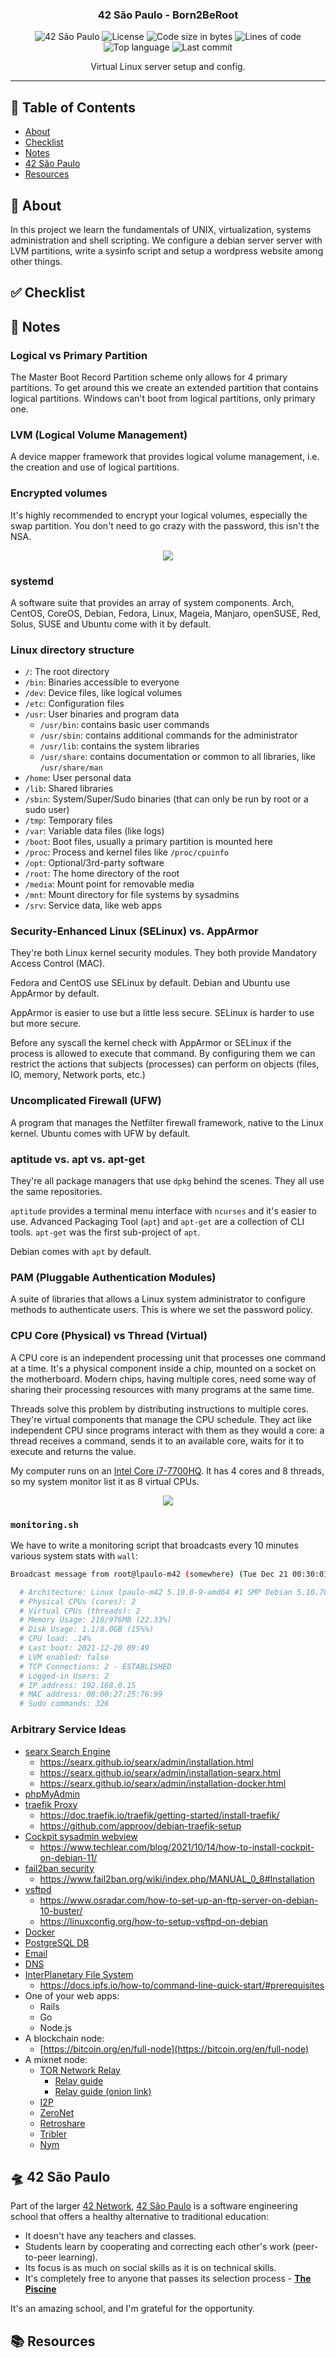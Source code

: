<h3 align="center">42 São Paulo - Born2BeRoot</h3>

<div align="center">

![42 São Paulo](https://img.shields.io/badge/42-SP-1E2952)
![License](https://img.shields.io/github/license/librity/ft_born2beroot?color=yellow)
![Code size in bytes](https://img.shields.io/github/languages/code-size/librity/ft_born2beroot?color=blue)
![Lines of code](https://img.shields.io/tokei/lines/github/librity/ft_born2beroot?color=blueviolet)
![Top language](https://img.shields.io/github/languages/top/librity/ft_born2beroot?color=ff69b4)
![Last commit](https://img.shields.io/github/last-commit/librity/ft_born2beroot?color=orange)

</div>

<p align="center"> Virtual Linux server setup and config.
  <br>
</p>

---

## 📜 Table of Contents

- [About](#about)
- [Checklist](#checklist)
- [Notes](#notes)
- [42 São Paulo](#ft_sp)
- [Resources](#resources)

## 🧐 About <a name = "about"></a>

In this project we learn the fundamentals of UNIX, virtualization,
systems administration and shell scripting.
We configure a debian server server with LVM partitions,
write a sysinfo script and setup a wordpress website among other things.

## ✅ Checklist <a name = "checklist"></a>

## 📝 Notes <a name = "notes"></a>

### Logical vs Primary Partition

The Master Boot Record Partition scheme only allows for 4 primary partitions.
To get around this we create an extended partition that contains logical partitions.
Windows can't boot from logical partitions, only primary one.

### LVM (Logical Volume Management)

A device mapper framework that provides logical volume management,
i.e. the creation and use of logical partitions.

### Encrypted volumes

It's highly recommended to encrypt your logical volumes,
especially the swap partition.
You don't need to go crazy with the password, this isn't the NSA.

<p align="center">
  <img src="https://imgs.xkcd.com/comics/security.png">
</p>

### systemd

A software suite that provides an array of system components.
Arch, CentOS, CoreOS, Debian, Fedora, Linux, Mageia,
Manjaro, openSUSE, Red, Solus, SUSE and Ubuntu come with it by default.

### Linux directory structure

- `/`: The root directory
- `/bin`: Binaries accessible to everyone
- `/dev`: Device files, like logical volumes
- `/etc`: Configuration files
- `/usr`: User binaries and program data
  - `/usr/bin`: contains basic user commands
  - `/usr/sbin`: contains additional commands for the administrator
  - `/usr/lib`: contains the system libraries
  - `/usr/share`: contains documentation or common to all libraries, like `/usr/share/man`
- `/home`: User personal data
- `/lib`: Shared libraries
- `/sbin`: System/Super/Sudo binaries (that can only be run by root or a sudo user)
- `/tmp`: Temporary files
- `/var`: Variable data files (like logs)
- `/boot`: Boot files, usually a primary partition is mounted here
- `/proc`: Process and kernel files like `/proc/cpuinfo`
- `/opt`: Optional/3rd-party software
- `/root`: The home directory of the root
- `/media`: Mount point for removable media
- `/mnt`: Mount directory for file systems by sysadmins
- `/srv`: Service data, like web apps

### Security-Enhanced Linux (SELinux) vs. AppArmor

They're both Linux kernel security modules.
They both provide Mandatory Access Control (MAC).

Fedora and CentOS use SELinux by default.
Debian and Ubuntu use AppArmor by default.

AppArmor is easier to use but a little less secure.
SELinux is harder to use but more secure.

Before any syscall the kernel check with AppArmor or SELinux
if the process is allowed to execute that command.
By configuring them we can restrict the actions
that subjects (processes) can perform
on objects (files, IO, memory, Network ports, etc.)

### Uncomplicated Firewall (UFW)

A program that manages the Netfilter firewall framework, native to the Linux kernel.
Ubuntu comes with UFW by default.

### aptitude vs. apt vs. apt-get

They're all package managers that use `dpkg` behind the scenes.
They all use the same repositories.

`aptitude` provides a terminal menu interface with `ncurses`
and it's easier to use.
Advanced Packaging Tool (`apt`) and `apt-get` are a collection of CLI tools.
`apt-get` was the first sub-project of `apt`.

Debian comes with `apt` by default.

### PAM (Pluggable Authentication Modules)

A suite of libraries that allows a Linux system administrator
to configure methods to authenticate users.
This is where we set the password policy.

### CPU Core (Physical) vs Thread (Virtual)

A CPU core is an independent processing unit that processes one command at a time.
It's a physical component inside a chip, mounted on a socket on the motherboard.
Modern chips, having multiple cores, need some way of sharing their processing
resources with many programs at the same time.

Threads solve this problem by distributing instructions to multiple cores.
They're virtual components that manage the CPU schedule.
They act like independent CPU
since programs interact with them as they would a core:
a thread receives a command,
sends it to an available core,
waits for it to execute and returns the value.

My computer runs on an
[Intel Core i7-7700HQ](https://www.intel.com/content/www/us/en/products/sku/97185/intel-core-i77700hq-processor-6m-cache-up-to-3-80-ghz/specifications.html).
It has 4 cores and 8 threads, so my system monitor list it as 8 virtual CPUs.

<p align="center">
  <img src=".github/concurrency_vs_parallelism.svg">
</p>

### `monitoring.sh`

We have to write a monitoring script that broadcasts every 10 minutes
various system stats with `wall`:

```bash
Broadcast message from root@lpaulo-m42 (somewhere) (Tue Dec 21 00:30:01 2021):

  # Architecture: Linux lpaulo-m42 5.10.0-9-amd64 #1 SMP Debian 5.10.70-1 (2021-09-30) x86_64 GNU/Linux
  # Physical CPUs (cores): 2
  # Virtual CPUs (threads): 2
  # Memory Usage: 218/976MB (22.33%)
  # Disk Usage: 1.1/8.0GB (15%%)
  # CPU load: .14%
  # Last boot: 2021-12-20 09:49
  # LVM enabled: false
  # TCP Connections: 2 - ESTABLISHED
  # Logged-in Users: 2
  # IP address: 192.168.0.15
  # MAC address: 08:00:27:25:76:99
  # Sudo commands: 326
```

### Arbitrary Service Ideas

- [searx Search Engine](https://github.com/searx/searx)
  - https://searx.github.io/searx/admin/installation.html
  - https://searx.github.io/searx/admin/installation-searx.html
  - https://searx.github.io/searx/admin/installation-docker.html
- [phpMyAdmin](https://docs.phpmyadmin.net/en/latest/setup.html)
- [traefik Proxy](https://github.com/traefik/traefik/)
  - https://doc.traefik.io/traefik/getting-started/install-traefik/
  - https://github.com/approov/debian-traefik-setup
- [Cockpit sysadmin webview](https://github.com/cockpit-project/cockpit)
  - https://www.techlear.com/blog/2021/10/14/how-to-install-cockpit-on-debian-11/
- [fail2ban security](https://github.com/fail2ban/fail2ban)
  - https://www.fail2ban.org/wiki/index.php/MANUAL_0_8#Installation
- [vsftpd](https://github.com/InfrastructureServices/vsftpd)
  - https://www.osradar.com/how-to-set-up-an-ftp-server-on-debian-10-buster/
  - https://linuxconfig.org/how-to-setup-vsftpd-on-debian
- [Docker](https://www.digitalocean.com/community/tutorials/how-to-install-and-use-docker-on-debian-10)
- [PostgreSQL DB](https://linuxize.com/post/how-to-install-postgresql-on-debian-10/)
- [Email](https://www.tecmint.com/setup-postfix-mail-server-in-ubuntu-debian/)
- [DNS](https://blog.eldernode.com/private-dns-server-in-debian-10/)
- [InterPlanetary File System](https://github.com/ipfs/go-ipfs)
  - https://docs.ipfs.io/how-to/command-line-quick-start/#prerequisites
- One of your web apps:
  - Rails
  - Go
  - Node.js
- A blockchain node:
  - [https://bitcoin.org/en/full-node](https://bitcoin.org/en/full-node)
- A mixnet node:
  - [TOR Network Relay](<https://en.wikipedia.org/wiki/Tor_(network)>)
    - [Relay guide](https://community.torproject.org/relay/)
    - [Relay guide (onion link)](http://xmrhfasfg5suueegrnc4gsgyi2tyclcy5oz7f5drnrodmdtob6t2ioyd.onion/relay/)
  - [I2P](https://en.wikipedia.org/wiki/I2P)
  - [ZeroNet](https://en.wikipedia.org/wiki/ZeroNet)
  - [Retroshare](https://en.wikipedia.org/wiki/Retroshare)
  - [Tribler](https://en.wikipedia.org/wiki/Tribler)
  - [Nym](https://github.com/nymtech/nym)

## 🛸 42 São Paulo <a name = "ft_sp"></a>

Part of the larger [42 Network](https://www.42.fr/42-network/),
[42 São Paulo](https://www.42sp.org.br/) is a software engineering school
that offers a healthy alternative to traditional education:

- It doesn't have any teachers and classes.
- Students learn by cooperating
  and correcting each other's work (peer-to-peer learning).
- Its focus is as much on social skills as it is on technical skills.
- It's completely free to anyone that passes its selection process -
  [**The Piscine**](https://42.fr/en/admissions/42-piscine/)

It's an amazing school, and I'm grateful for the opportunity.

## 📚 Resources <a name = "resources"></a>
